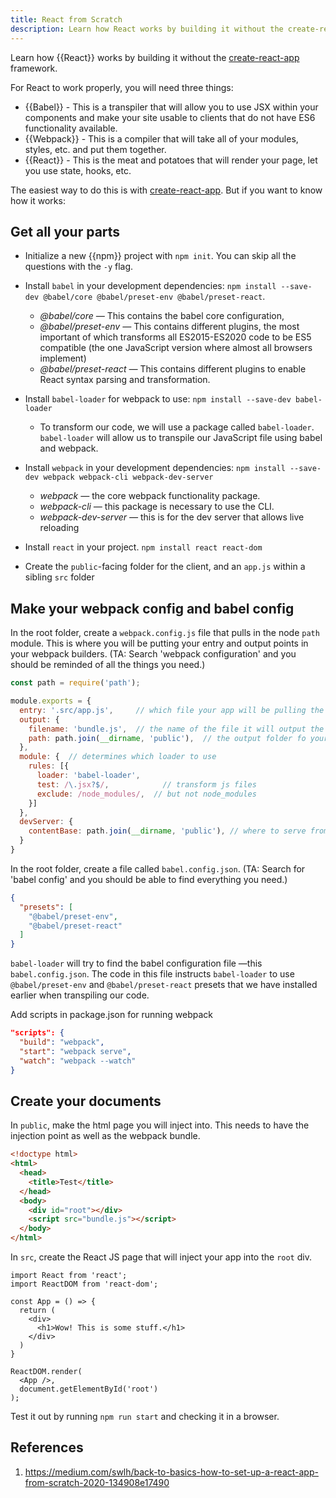 ```yaml
---
title: React from Scratch
description: Learn how React works by building it without the create-react-app framework.
---
```


Learn how {{React}} works by building it without the [create-react-app][] framework.

For React to work properly, you will need three things: 

- {{Babel}} - This is a transpiler that will allow you to use JSX within your components and make your site usable to clients that do not have ES6 functionality available.
- {{Webpack}} - This is a compiler that will take all of your modules, styles, etc. and put them together.
- {{React}} - This is the meat and potatoes that will render your page, let you use state, hooks, etc.

The easiest way to do this is with [create-react-app][]. But if you want to know how it works:

## Get all your parts

- Initialize a new {{npm}} project with `npm init`. You can skip all the questions with the `-y` flag.
- Install `babel` in your development dependencies:
  `npm install --save-dev @babel/core @babel/preset-env @babel/preset-react`. 
  - *@babel/core —* This contains the babel core configuration, 
  - *@babel/preset-env —* This contains different plugins, the most important of which transforms all  ES2015-ES2020 code to be ES5 compatible (the one JavaScript version where almost all browsers implement)
  - *@babel/preset-react —* This contains different plugins to enable React syntax parsing and transformation.
- Install `babel-loader` for webpack to use:
  `npm install --save-dev babel-loader`

  - To transform our code, we will use a package called `babel-loader`. `babel-loader` will allow us to transpile our JavaScript file using babel and webpack.
- Install `webpack` in your development dependencies:
  `npm install --save-dev webpack webpack-cli webpack-dev-server`
  - *webpack —* the core webpack functionality package. 
  - *webpack-cli —* this package is necessary to use the CLI.
  - *webpack-dev-server —* this is for the dev server that allows live reloading
- Install `react` in your project.
  `npm install react react-dom`
- Create the `public`-facing folder for the client, and an `app.js` within a sibling `src` folder

## Make your webpack config and babel config

In the root folder, create a `webpack.config.js` file that pulls in the node `path` module. This is where you will be putting your entry and output points in your webpack builders. (TA: Search 'webpack configuration' and you should be reminded of all the things you need.)

```javascript
const path = require('path');

module.exports = {
  entry: '.src/app.js',     // which file your app will be pulling the data from for it's dependency graph
  output: {
    filename: 'bundle.js',  // the name of the file it will output the bundle to
    path: path.join(__dirname, 'public'),  // the output folder fo your bundles
  },
  module: {  // determines which loader to use
    rules: [{
      loader: 'babel-loader',
      test: /\.jsx?$/,            // transform js files
      exclude: /node_modules/,  // but not node_modules
    }]
  },
  devServer: {
    contentBase: path.join(__dirname, 'public'), // where to serve from when running the webpack dev server
  }
}
```

In the root folder, create a file called `babel.config.json`. (TA: Search for 'babel config' and you should be able to find everything you need.)

```json
{
  "presets": [
    "@babel/preset-env",
    "@babel/preset-react"
  ]
}
```

`babel-loader` will try to find the babel configuration file —this `babel.config.json`. The code in this file instructs `babel-loader` to use `@babel/preset-env` and `@babel/preset-react` presets that we have installed earlier when transpiling our code.

Add scripts in package.json for running webpack

```json
"scripts": {
  "build": "webpack",
  "start": "webpack serve", 
  "watch": "webpack --watch"
}
```

## Create your documents

In `public`, make the html page you will inject into. This needs to have the injection point as well as the webpack bundle.

```html
<!doctype html>
<html>
  <head>
    <title>Test</title>
  </head>
  <body>
    <div id="root"></div>
    <script src="bundle.js"></script>
  </body>
</html>
```

In `src`, create the React JS page that will inject your app into the `root` div.

```react
import React from 'react';
import ReactDOM from 'react-dom';

const App = () => {
  return (
    <div>
      <h1>Wow! This is some stuff.</h1>
    </div>
  )
}

ReactDOM.render(
  <App />, 
  document.getElementById('root')
);
```

Test it out by running `npm run start` and checking it in a browser.

## References

1. https://medium.com/swlh/back-to-basics-how-to-set-up-a-react-app-from-scratch-2020-134908e17490

[create-react-app]: https://create-react-app.dev/
